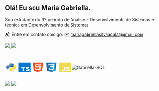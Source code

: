 ## Olá! Eu sou Maria Gabriella.
Sou estudante do 3º período de Análise e Desenvolvimento de Sistemas e técnica em Desenvolvimento de Sistemas

📬 Entre em contato comigo:
✉️ mariagabriellasilvaacala@gmail.com

<div>
  <a href="https://github.com/magabriiella">
    <img height="180em" src="https://github-readme-stats.vercel.app/api?username=mgabriiella&show_icons=true&theme=dracula&include_all_commits=true&count_private=true"/>
    <img height="180em" src="https://github-readme-stats.vercel.app/api/top-langs/?username=mgabriiella&layout=compact&langs_count=7&theme=dracula"/>
  </a>
</div>

##
<div style="display: inline_block"><br>
  <img align="center" alt="Gabriella-Python" height="30" width="40" src="https://raw.githubusercontent.com/devicons/devicon/master/icons/python/python-original.svg">
  <img align="center" alt="Gabriella-Ts" height="30" width="40" src="https://raw.githubusercontent.com/devicons/devicon/master/icons/typescript/typescript-plain.svg">
  <img align="center" alt="Gabriella-HTML" height="30" width="40" src="https://raw.githubusercontent.com/devicons/devicon/master/icons/html5/html5-original.svg">
  <img align="center" alt="Gabriella-CSS" height="30" width="40" src="https://raw.githubusercontent.com/devicons/devicon/master/icons/css3/css3-original.svg">
  <img align="center" alt="Gabriella-Js" height="30" width="40" src="https://raw.githubusercontent.com/devicons/devicon/master/icons/javascript/javascript-plain.svg">
  <img align="center" alt="Gabriella-SQL" height="30" width="40" src="https://cdn.jsdelivr.net/gh/devicons/devicon/icons/mysql/mysql-original-wordmark.svg">
</div>

##
<div> 
  <a href="https://www.linkedin.com/in/maria-gabriella-a8a2a3211/" target="_blank"><img src="https://img.shields.io/badge/-LinkedIn-%230077B5?style=for-the-badge&logo=linkedin&logoColor=white" target="_blank"></a>
  <a href="mailto:mariagabriellasilvaacala@gamil.com"><img src="https://img.shields.io/badge/-Gmail-%23333?style=for-the-badge&logo=gmail&logoColor=white" target="_blank"></a>
</div>
